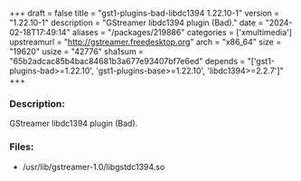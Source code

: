 +++
draft = false
title = "gst1-plugins-bad-libdc1394 1.22.10-1"
version = "1.22.10-1"
description = "GStreamer libdc1394 plugin (Bad)."
date = "2024-02-18T17:49:14"
aliases = "/packages/219886"
categories = ['xmultimedia']
upstreamurl = "http://gstreamer.freedesktop.org"
arch = "x86_64"
size = "19620"
usize = "42776"
sha1sum = "65b2adcac85b4bac84681b3a677e93407bf7e6ed"
depends = "['gst1-plugins-bad>=1.22.10', 'gst1-plugins-base>=1.22.10', 'libdc1394>=2.2.7']"
+++
### Description: 
GStreamer libdc1394 plugin (Bad).

### Files: 
* /usr/lib/gstreamer-1.0/libgstdc1394.so
